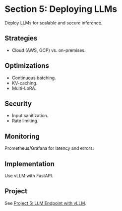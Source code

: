 # Section 5: Deploying LLMs

Deploy LLMs for scalable and secure inference.

## Strategies
- Cloud (AWS, GCP) vs. on-premises.

## Optimizations
- Continuous batching.
- KV-caching.
- Multi-LoRA.

## Security
- Input sanitization.
- Rate limiting.

## Monitoring
Prometheus/Grafana for latency and errors.

## Implementation
Use vLLM with FastAPI.

## Project
See [Project 5: LLM Endpoint with vLLM](project_5_deployment.md).